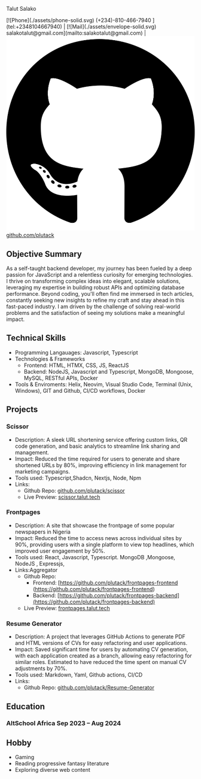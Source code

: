 <link rel="stylesheet"  href="./style.css">

<span class="name">Talut Salako</span>

<span class="basic-information">
[![Phone](./assets/phone-solid.svg) (+234)-810-466-7940 ](tel:+2348104667940) | 
[![Mail](./assets/envelope-solid.svg) salakotalut@gmail.com](mailto:salakotalut@gmail.com) | 
<a href="https://github.com/plutack" target="_blank">
  <img src="./assets/github.svg" alt="GitHub" /> github.com/plutack
</a>
</span>


## Objective Summary
As a self-taught backend developer, my journey has been fueled by a deep passion for JavaScript and a relentless curiosity for emerging technologies. I thrive on transforming complex ideas into elegant, scalable solutions, leveraging my expertise in building robust APIs and optimizing database performance. Beyond coding, you'll often find me immersed in tech articles, constantly seeking new insights to refine my craft and stay ahead in this fast-paced industry. I am driven by the challenge of solving real-world problems and the satisfaction of seeing my solutions make a meaningful impact.

## Technical Skills
- Programming Langauages: Javascript, Typescript
- Technologies & Frameworks
  - Frontend: HTML, HTMX, CSS, JS, ReactJS
  - Backend: NodeJS, Javascript and Typescript, MongoDB, Mongoose, MySQL, RESTful APIs, Docker
- Tools & Enviroments: Helix, Neovim, Visual Studio Code, Terminal (Unix, Windows), GIT and Github, CI/CD workflows, Docker

## Projects

### Scissor  
- Description: A sleek URL shortening service offering custom links, QR code generation, and basic analytics to streamline link sharing and management.
- Impact: Reduced the time required for users to generate and share shortened URLs by 80%, improving efficiency in link management for marketing campaigns.
- Tools used: Typescript,Shadcn,  Nextjs, Node, Npm
- Links:
    - Github Repo: [github.com/plutack/scissor](https://github.com/plutack/scissor)
    - Live Preview: [scissor.talut.tech](https://scissor.talut.tech)

### Frontpages  
- Description: A site that showcase the frontpage of some popular newspapers in Nigeria
- Impact: Reduced the time to access news across individual sites by 90%, providing users with a single platform to view top headlines, which improved user engagement by 50%.
- Tools used: React, Javascript, Typescript. MongoDB ,Mongoose, NodeJS , Expressjs, 
- Links:Aggregator
    - Github Repo: 
      - Frontend: [https://github.com/plutack/frontpages-frontend (https://github.com/plutack/frontpages-frontend)
      - Backend: [https://github.com/plutack/frontpages-backend](https://github.com/plutack/frontpages-backend)
    - Live Preview: [frontpages.talut.tech](https://frontpages.talut.tech)

### Resume Generator  
- Description: A project that leverages GitHub Actions to generate PDF and HTML versions of CVs for easy refactoring and user applications.
- Impact: Saved significant time for users by automating CV generation, with each application created as a branch, allowing easy refactoring for similar roles. Estimated to have reduced the time spent on manual CV adjustments by 70%.
- Tools used: Markdown, Yaml, Github actions, CI/CD
- Links:
    - Github Repo: [github.com/plutack/Resume-Generator](https://github.com/plutack/Resume-Generator)

## Education

### AltSchool Africa  <span class="time">Sep 2023 – Aug 2024</span>

## Hobby
- Gaming
- Reading progressive fantasy literature
- Exploring diverse web content

